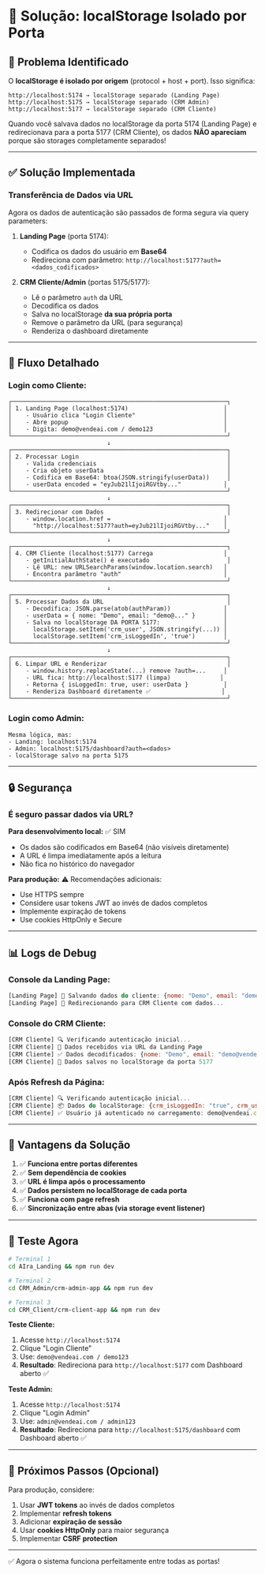 # 🔧 Solução: localStorage Isolado por Porta

## 🚨 Problema Identificado

O **localStorage é isolado por origem** (protocol + host + port). Isso significa:

```
http://localhost:5174 → localStorage separado (Landing Page)
http://localhost:5175 → localStorage separado (CRM Admin)
http://localhost:5177 → localStorage separado (CRM Cliente)
```

Quando você salvava dados no localStorage da porta 5174 (Landing Page) e redirecionava para a porta 5177 (CRM Cliente), os dados **NÃO apareciam** porque são storages completamente separados!

---

## ✅ Solução Implementada

### **Transferência de Dados via URL**

Agora os dados de autenticação são passados de forma segura via query parameters:

1. **Landing Page** (porta 5174):
   - Codifica os dados do usuário em **Base64**
   - Redireciona com parâmetro: `http://localhost:5177?auth=<dados_codificados>`

2. **CRM Cliente/Admin** (portas 5175/5177):
   - Lê o parâmetro `auth` da URL
   - Decodifica os dados
   - Salva no localStorage **da sua própria porta**
   - Remove o parâmetro da URL (para segurança)
   - Renderiza o dashboard diretamente

---

## 📝 Fluxo Detalhado

### **Login como Cliente:**

```
┌─────────────────────────────────────────────────────────────┐
│ 1. Landing Page (localhost:5174)                           │
│    - Usuário clica "Login Cliente"                         │
│    - Abre popup                                            │
│    - Digita: demo@vendeai.com / demo123                    │
└─────────────────────────────────────────────────────────────┘
                            ↓
┌─────────────────────────────────────────────────────────────┐
│ 2. Processar Login                                          │
│    - Valida credenciais                                     │
│    - Cria objeto userData                                   │
│    - Codifica em Base64: btoa(JSON.stringify(userData))     │
│    - userData encoded = "eyJub21lIjoiRGVtby..."            │
└─────────────────────────────────────────────────────────────┘
                            ↓
┌─────────────────────────────────────────────────────────────┐
│ 3. Redirecionar com Dados                                   │
│    - window.location.href =                                │
│      "http://localhost:5177?auth=eyJub21lIjoiRGVtby..."    │
└─────────────────────────────────────────────────────────────┘
                            ↓
┌─────────────────────────────────────────────────────────────┐
│ 4. CRM Cliente (localhost:5177) Carrega                    │
│    - getInitialAuthState() é executado                      │
│    - Lê URL: new URLSearchParams(window.location.search)   │
│    - Encontra parâmetro "auth"                             │
└─────────────────────────────────────────────────────────────┘
                            ↓
┌─────────────────────────────────────────────────────────────┐
│ 5. Processar Dados da URL                                   │
│    - Decodifica: JSON.parse(atob(authParam))               │
│    - userData = { nome: "Demo", email: "demo@..." }        │
│    - Salva no localStorage DA PORTA 5177:                  │
│      localStorage.setItem('crm_user', JSON.stringify(...)) │
│      localStorage.setItem('crm_isLoggedIn', 'true')        │
└─────────────────────────────────────────────────────────────┘
                            ↓
┌─────────────────────────────────────────────────────────────┐
│ 6. Limpar URL e Renderizar                                  │
│    - window.history.replaceState(...) remove ?auth=...     │
│    - URL fica: http://localhost:5177 (limpa)              │
│    - Retorna { isLoggedIn: true, user: userData }          │
│    - Renderiza Dashboard diretamente ✅                    │
└─────────────────────────────────────────────────────────────┘
```

### **Login como Admin:**

```
Mesma lógica, mas:
- Landing: localhost:5174
- Admin: localhost:5175/dashboard?auth=<dados>
- localStorage salvo na porta 5175
```

---

## 🔒 Segurança

### **É seguro passar dados via URL?**

**Para desenvolvimento local:** ✅ SIM
- Os dados são codificados em Base64 (não visíveis diretamente)
- A URL é limpa imediatamente após a leitura
- Não fica no histórico do navegador

**Para produção:** ⚠️ Recomendações adicionais:
- Use HTTPS sempre
- Considere usar tokens JWT ao invés de dados completos
- Implemente expiração de tokens
- Use cookies HttpOnly e Secure

---

## 📊 Logs de Debug

### **Console da Landing Page:**
```javascript
[Landing Page] 💾 Salvando dados do cliente: {nome: "Demo", email: "demo@vendeai.com", ...}
[Landing Page] 🚀 Redirecionando para CRM Cliente com dados...
```

### **Console do CRM Cliente:**
```javascript
[CRM Cliente] 🔍 Verificando autenticação inicial...
[CRM Cliente] 📨 Dados recebidos via URL da Landing Page
[CRM Cliente] ✅ Dados decodificados: {nome: "Demo", email: "demo@vendeai.com", ...}
[CRM Cliente] 💾 Dados salvos no localStorage da porta 5177
```

### **Após Refresh da Página:**
```javascript
[CRM Cliente] 🔍 Verificando autenticação inicial...
[CRM Cliente] 📦 Dados do localStorage: {crm_isLoggedIn: "true", crm_user: "Existe"}
[CRM Cliente] ✅ Usuário já autenticado no carregamento: demo@vendeai.com
```

---

## 🎯 Vantagens da Solução

1. ✅ **Funciona entre portas diferentes**
2. ✅ **Sem dependência de cookies**
3. ✅ **URL é limpa após o processamento**
4. ✅ **Dados persistem no localStorage de cada porta**
5. ✅ **Funciona com page refresh**
6. ✅ **Sincronização entre abas (via storage event listener)**

---

## 🧪 Teste Agora

```bash
# Terminal 1
cd AIra_Landing && npm run dev

# Terminal 2
cd CRM_Admin/crm-admin-app && npm run dev

# Terminal 3
cd CRM_Client/crm-client-app && npm run dev
```

**Teste Cliente:**
1. Acesse `http://localhost:5174`
2. Clique "Login Cliente"
3. Use: `demo@vendeai.com / demo123`
4. **Resultado**: Redireciona para `http://localhost:5177` com Dashboard aberto ✅

**Teste Admin:**
1. Acesse `http://localhost:5174`
2. Clique "Login Admin"
3. Use: `admin@vendeai.com / admin123`
4. **Resultado**: Redireciona para `http://localhost:5175/dashboard` com Dashboard aberto ✅

---

## 🔄 Próximos Passos (Opcional)

Para produção, considere:
1. Usar **JWT tokens** ao invés de dados completos
2. Implementar **refresh tokens**
3. Adicionar **expiração de sessão**
4. Usar **cookies HttpOnly** para maior segurança
5. Implementar **CSRF protection**

---

✅ Agora o sistema funciona perfeitamente entre todas as portas!
